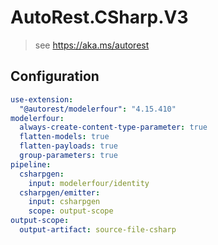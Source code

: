 # AutoRest.CSharp.V3
> see https://aka.ms/autorest

## Configuration
```yaml
use-extension:
  "@autorest/modelerfour": "4.15.410"
modelerfour:
  always-create-content-type-parameter: true
  flatten-models: true
  flatten-payloads: true
  group-parameters: true
pipeline:
  csharpgen:
    input: modelerfour/identity
  csharpgen/emitter:
    input: csharpgen
    scope: output-scope
output-scope:
  output-artifact: source-file-csharp
```
